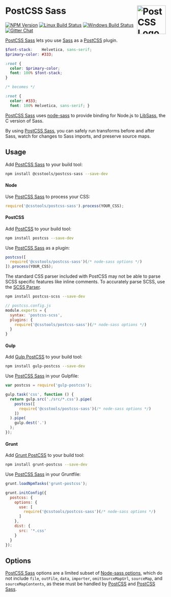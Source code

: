 # PostCSS Sass [<img src="https://postcss.github.io/postcss/logo.svg" alt="PostCSS Logo" width="90" height="90" align="right">][postcss]

[![NPM Version][npm-img]][npm-url]
[![Linux Build Status][cli-img]][cli-url]
[![Windows Build Status][win-img]][win-url]
[![Gitter Chat][git-img]][git-url]

[PostCSS Sass] lets you use [Sass] as a [PostCSS] plugin.

```scss
$font-stack:    Helvetica, sans-serif;
$primary-color: #333;

:root {
  color: $primary-color;
  font: 100% $font-stack;
}

/* becomes */

:root {
  color: #333;
  font: 100% Helvetica, sans-serif; }
```

[PostCSS Sass] uses [node-sass][Sass] to provide binding for Node.js to
[LibSass], the C version of Sass.

By using [PostCSS Sass], you can safely run transforms before and after Sass,
watch for changes to Sass imports, and preserve source maps.

## Usage

Add [PostCSS Sass] to your build tool:

```sh
npm install @csstools/postcss-sass --save-dev
```

#### Node

Use [PostCSS Sass] to process your CSS:

```js
require('@csstools/postcss-sass').process(YOUR_CSS);
```

#### PostCSS

Add [PostCSS] to your build tool:

```sh
npm install postcss --save-dev
```

Use [PostCSS Sass] as a plugin:

```js
postcss([
  require('@csstools/postcss-sass')(/* node-sass options */)
]).process(YOUR_CSS);
```

The standard CSS parser included with PostCSS may not be able to parse SCSS
specific features like inline comments. To accurately parse SCSS, use
the [SCSS Parser].

```bash
npm install postcss-scss --save-dev
```

```js
// postcss.config.js
module.exports = {
  syntax: 'postcss-scss',
  plugins: {
    require('@csstools/postcss-sass')(/* node-sass options */)
  }
}
```

#### Gulp

Add [Gulp PostCSS] to your build tool:

```sh
npm install gulp-postcss --save-dev
```

Use [PostCSS Sass] in your Gulpfile:

```js
var postcss = require('gulp-postcss');

gulp.task('css', function () {
  return gulp.src('./src/*.css').pipe(
    postcss([
      require('@csstools/postcss-sass')(/* node-sass options */)
    ])
  ).pipe(
    gulp.dest('.')
  );
});
```

#### Grunt

Add [Grunt PostCSS] to your build tool:

```sh
npm install grunt-postcss --save-dev
```

Use [PostCSS Sass] in your Gruntfile:

```js
grunt.loadNpmTasks('grunt-postcss');

grunt.initConfig({
  postcss: {
    options: {
      use: [
        require('@csstools/postcss-sass')(/* node-sass options */)
      ]
    },
    dist: {
      src: '*.css'
    }
  }
});
```

## Options

[PostCSS Sass] options are a limited subset of [Node-sass options], which do
not include `file`, `outFile`, `data`, `importer`, `omitSourceMapUrl`,
`sourceMap`, and `sourceMapContents`, as these must be handled by [PostCSS] and
[PostCSS Sass].

[npm-url]: https://www.npmjs.com/package/@csstools/postcss-sass
[npm-img]: https://img.shields.io/npm/v/@csstools/postcss-sass.svg
[cli-url]: https://travis-ci.org/jonathantneal/postcss-sass
[cli-img]: https://img.shields.io/travis/jonathantneal/postcss-sass.svg
[win-url]: https://ci.appveyor.com/project/jonathantneal/postcss-sass
[win-img]: https://img.shields.io/appveyor/ci/jonathantneal/postcss-sass.svg
[git-url]: https://gitter.im/postcss/postcss
[git-img]: https://img.shields.io/badge/chat-gitter-blue.svg

[Gulp PostCSS]: https://github.com/postcss/gulp-postcss
[Grunt PostCSS]: https://github.com/nDmitry/grunt-postcss
[LibSass]: https://github.com/sass/libsass
[Node-sass options]: https://github.com/sass/node-sass#options
[PostCSS]: https://github.com/postcss/postcss
[PostCSS Sass]: https://github.com/jonathantneal/postcss-sass
[Sass]: https://github.com/sass/node-sass
[SCSS Parser]: https://github.com/postcss/postcss-scss
